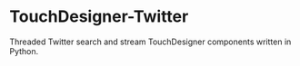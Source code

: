 # TouchDesigner-Twitter
Threaded Twitter search and stream TouchDesigner components written in Python.
